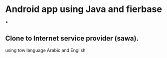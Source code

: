 # Android app using Java and fierbase .

## Clone to Internet service provider (sawa).
using tow language Arabic and English



